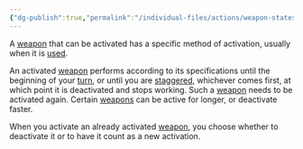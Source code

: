 ```yaml
---
{"dg-publish":true,"permalink":"/individual-files/actions/weapon-states/activated/"}
---
```


A [weapon](Weapons.md) that can be activated has a specific method of activation, usually when it is [used](Use.md).

An activated [weapon](Weapons.md) performs according to its specifications until the beginning of your [turn](Rounds.md), or until you are [staggered](Staggered.md), whichever comes first, at which point it is deactivated and stops working. Such a [weapon](Weapons.md) needs to be activated again. Certain [weapons](Weapons.md) can be active for longer, or deactivate faster.

When you activate an already activated [weapon](Weapons.md), you choose whether to deactivate it or to have it count as a new activation.